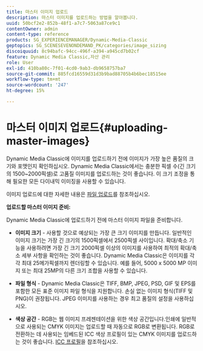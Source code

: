 ```yaml
---
title: 마스터 이미지 업로드
description: 마스터 이미지를 업로드하는 방법을 알아봅니다.
uuid: 50bcf2e2-852b-48f1-a7c7-5063a87ce9c1
contentOwner: admin
content-type: reference
products: SG_EXPERIENCEMANAGER/Dynamic-Media-Classic
geptopics: SG_SCENESEVENONDEMAND_PK/categories/image_sizing
discoiquuid: 8c94bafc-94cc-496f-a394-a945cd7b02cf
feature: Dynamic Media Classic,자산 관리
role: User
exl-id: 410ba80c-7f01-4cd0-9ab3-db9658757ba7
source-git-commit: 885fcd16559d31d3b9bad88705b4b6bec18515ee
workflow-type: tm+mt
source-wordcount: '247'
ht-degree: 15%

---
```


# 마스터 이미지 업로드{#uploading-master-images}

Dynamic Media Classic에 이미지를 업로드하기 전에 이미지가 가장 높은 품질의 크기와 포맷인지 확인하십시오. Dynamic Media Classic에서는 충분한 픽셀 수(긴 크기의 1500~2000픽셀)로 고품질 이미지를 업로드하는 것이 좋습니다. 이 크기 조정을 통해 필요한 모든 다이내믹 이미징을 사용할 수 있습니다.

이미지 업로드에 대한 자세한 내용은 [파일 업로드](uploading-files.md#uploading_files)를 참조하십시오.

**업로드할 마스터 이미지 준비:**

Dynamic Media Classic에 업로드하기 전에 마스터 이미지 파일을 준비합니다.

* **이미지 크기**  - 사용할 것으로 예상되는 가장 큰 크기 이미지를 만듭니다. 일반적인 이미지 크기는 가장 긴 크기의 1500픽셀에서 2500픽셀 사이입니다. 확대/축소 기능을 사용하려면 가장 긴 크기 2000픽셀 이상의 이미지를 사용하여 최적의 확대/축소 세부 사항을 확인하는 것이 좋습니다. Dynamic Media Classic은 이미지를 각각 최대 25메가픽셀까지 렌더링할 수 있습니다. 예를 들어, 5000 x 5000 MP 이미지 또는 최대 25MP의 다른 크기 조합을 사용할 수 있습니다.

* **파일 형식**  - Dynamic Media Classic은 TIFF, BMP, JPEG, PSD, GIF 및 EPS를 포함한 모든 표준 이미지 파일 형식을 지원합니다. 손실 없는 이미지 형식(TIFF 및 PNG)이 권장됩니다. JPEG 이미지를 사용하는 경우 최고 품질의 설정을 사용하십시오.

* **색상 공간**  - RGB는 웹 이미지 프레젠테이션을 위한 색상 공간입니다.인쇄에 일반적으로 사용되는 CMYK 이미지는 업로드할 때 자동으로 RGB로 변환됩니다. RGB로 전환하는 데 사용되는 임베드된 ICC 색상 프로필이 있는 CMYK 이미지를 업로드하는 것이 좋습니다. [ICC 프로필](/help/icc-profiles.md)을 참조하십시오.
